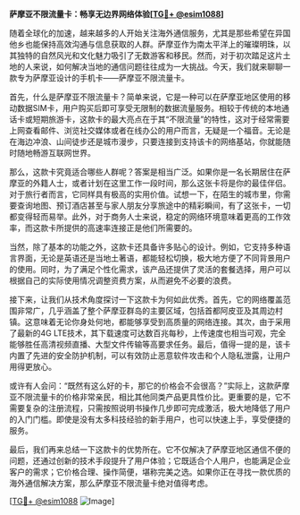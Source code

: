 **萨摩亚不限流量卡：畅享无边界网络体验[[TG💪+ @esim1088](https://t.me/s/esim1088)]**

随着全球化的加速，越来越多的人开始关注海外通信服务，尤其是那些希望在异国他乡也能保持高效沟通与信息获取的人群。萨摩亚作为南太平洋上的璀璨明珠，以其独特的自然风光和文化魅力吸引了无数游客和移民。然而，对于初次踏足这片土地的人来说，如何解决当地的通信问题往往成为一大挑战。今天，我们就来聊聊一款专为萨摩亚设计的手机卡——萨摩亚不限流量卡。

首先，什么是萨摩亚不限流量卡？简单来说，它是一种可以在萨摩亚地区使用的移动数据SIM卡，用户购买后即可享受无限制的数据流量服务。相较于传统的本地通话卡或短期旅游卡，这款卡的最大亮点在于其“不限流量”的特性，这对于经常需要上网查看邮件、浏览社交媒体或者在线办公的用户而言，无疑是一个福音。无论是在海边冲浪、山间徒步还是城市漫步，只要连接到支持该卡的网络基站，你就能随时随地畅游互联网世界。

那么，这款卡究竟适合哪些人群呢？答案是相当广泛。如果你是一名长期居住在萨摩亚的外籍人士，或者计划在这里工作一段时间，那么这张卡将是你的最佳伴侣。对于旅行者而言，它同样具有极高的实用价值。试想一下，在陌生的城市里，你需要查询地图、预订酒店甚至与家人朋友分享旅途中的精彩瞬间，有了这张卡，一切都变得轻而易举。此外，对于商务人士来说，稳定的网络环境意味着更高的工作效率，而这款卡所提供的高速率连接正是他们所需要的。

当然，除了基本的功能之外，这款卡还具备许多贴心的设计。例如，它支持多种语言界面，无论是英语还是当地土著语，都能轻松切换，极大地方便了不同背景用户的使用。同时，为了满足个性化需求，该产品还提供了灵活的套餐选择，用户可以根据自己的实际使用情况调整资费方案，从而避免不必要的浪费。

接下来，让我们从技术角度探讨一下这款卡为何如此优秀。首先，它的网络覆盖范围非常广，几乎涵盖了整个萨摩亚群岛的主要区域，包括首都阿皮亚及其周边村镇。这意味着无论你身处何地，都能够享受到高质量的网络连接。其次，由于采用了最新的4G LTE技术，其下载速度可达数百兆每秒，上传速度也相当可观，完全能够胜任高清视频直播、大型文件传输等高要求任务。最后，值得一提的是，该卡内置了先进的安全防护机制，可以有效防止恶意软件攻击和个人隐私泄露，让用户用得更放心。

或许有人会问：“既然有这么好的卡，那它的价格会不会很高？”实际上，这款萨摩亚不限流量卡的价格非常亲民，相比其他同类产品更具性价比。更重要的是，它不需要复杂的注册流程，只需按照说明书操作几步即可完成激活，极大地降低了用户的入门门槛。即使是没有太多科技经验的新手用户，也可以快速上手，享受便捷的服务。

最后，我们再来总结一下这款卡的优势所在。它不仅解决了萨摩亚地区通信不便的问题，还通过创新的技术手段提升了用户体验；它既适合个人用户，也能满足企业客户的需求；它价格合理、操作简便，堪称完美之选。如果你正在寻找一款优质的海外通信解决方案，那么萨摩亚不限流量卡绝对值得考虑。

[[TG💪+ @esim1088](https://t.me/s/esim1088) ![Image](https://i.postimg.cc/4NQfJmqS/Snipaste-2025-05-13-00-14-12.png)]